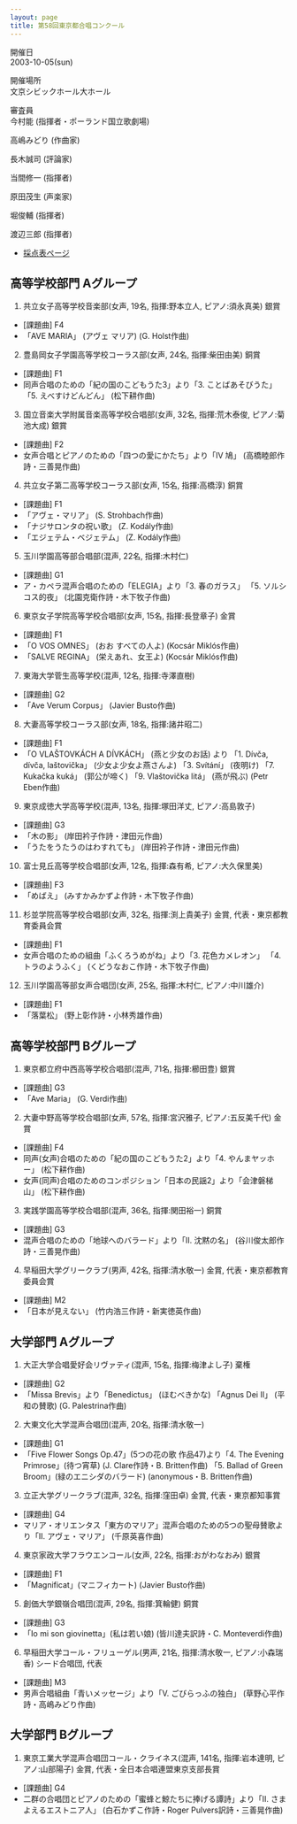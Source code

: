 ```yaml
---
layout: page
title: 第58回東京都合唱コンクール
---
```

開催日  
2003-10-05(sun)

開催場所  
文京シビックホール大ホール

審査員  
今村能 (指揮者・ポーランド国立歌劇場)

高嶋みどり (作曲家)

長木誠司 (評論家)

当間修一 (指揮者)

原田茂生 (声楽家)

堀俊輔 (指揮者)

渡辺三郎 (指揮者)

-   [採点表ページ](scores/jca-tokyo-2003-1005/)

高等学校部門 Aグループ
----------------------

1. <span class="choir-name">共立女子高等学校音楽部</span>(女声, 19名, 指揮:野本立人, ピアノ:須永真美)
銀賞

-   \[課題曲\] F4
-   「AVE MARIA」 (アヴェ マリア) (G. Holst作曲)

2. <span class="choir-name">豊島岡女子学園高等学校コーラス部</span>(女声, 24名, 指揮:柴田由美)
銅賞

-   \[課題曲\] F1
-   同声合唱のための「紀の国のこどもうた3」より「3. ことばあそびうた」 「5. えべすけどんどん」 (松下耕作曲)

3. <span class="choir-name">国立音楽大学附属音楽高等学校合唱部</span>(女声, 32名, 指揮:荒木泰俊, ピアノ:菊池大成)
銀賞

-   \[課題曲\] F2
-   女声合唱とピアノのための「四つの愛にかたち」より「IV 鳩」 (高橋睦郎作詩・三善晃作曲)

4. <span class="choir-name">共立女子第二高等学校コーラス部</span>(女声, 15名, 指揮:高橋淳)
銅賞

-   \[課題曲\] F1
-   「アヴェ・マリア」 (S. Strohbach作曲)
-   「ナジサロンタの祝い歌」 (Z. Kodály作曲)
-   「エジェテム・ベジェテム」 (Z. Kodály作曲)

5. <span class="choir-name">玉川学園高等部合唱部</span>(混声, 22名, 指揮:木村仁)
-   \[課題曲\] G1
-   ア・カペラ混声合唱のための「ELEGIA」より「3. 春のガラス」 「5. ソルシコス的夜」 (北園克衛作詩・木下牧子作曲)

6. <span class="choir-name">東京女子学院高等学校合唱部</span>(女声, 15名, 指揮:長登章子)
金賞

-   \[課題曲\] F1
-   「O VOS OMNES」 (おお すべての人よ) (Kocsár Miklós作曲)
-   「SALVE REGINA」 (栄えあれ、女王よ) (Kocsár Miklós作曲)

7. <span class="choir-name">東海大学菅生高等学校</span>(混声, 12名, 指揮:寺澤直樹)
-   \[課題曲\] G2
-   「Ave Verum Corpus」 (Javier Busto作曲)

8. <span class="choir-name">大妻高等学校コーラス部</span>(女声, 18名, 指揮:諸井昭二)
-   \[課題曲\] F1
-   「O VLAŠTOVKÁCH A DÍVKÁCH」 (燕と少女のお話) より 「1. Dívča, dívča, laštovička」 (少女よ少女よ燕さんよ) 「3. Svítání」 (夜明け) 「7. Kukačka kuká」 (郭公が啼く) 「9. Vlaštovička litá」 (燕が飛ぶ) (Petr Eben作曲)

9. <span class="choir-name">東京成徳大学高等学校</span>(混声, 13名, 指揮:塚田洋丈, ピアノ:高島敦子)
-   \[課題曲\] G3
-   「木の影」 (岸田衿子作詩・津田元作曲)
-   「うたをうたうのはわすれても」 (岸田衿子作詩・津田元作曲)

10. <span class="choir-name">富士見丘高等学校合唱部</span>(女声, 12名, 指揮:森有希, ピアノ:大久保里美)
-   \[課題曲\] F3
-   「めばえ」 (みすかみかずよ作詩・木下牧子作曲)

11. <span class="choir-name">杉並学院高等学校合唱部</span>(女声, 32名, 指揮:渕上貴美子)
金賞, 代表・東京都教育委員会賞

-   \[課題曲\] F1
-   女声合唱のための組曲「ふくろうめがね」より「3. 花色カメレオン」 「4. トラのようふく」 (くどうなおこ作詩・木下牧子作曲)

12. <span class="choir-name">玉川学園高等部女声合唱団</span>(女声, 25名, 指揮:木村仁, ピアノ:中川雄介)
-   \[課題曲\] F1
-   「落葉松」 (野上彰作詩・小林秀雄作曲)

高等学校部門 Bグループ
----------------------

1. <span class="choir-name">東京都立府中西高等学校合唱部</span>(混声, 71名, 指揮:櫛田豊)
銀賞

-   \[課題曲\] G3
-   「Ave Maria」 (G. Verdi作曲)

2. <span class="choir-name">大妻中野高等学校合唱部</span>(女声, 57名, 指揮:宮沢雅子, ピアノ:五反美千代)
金賞

-   \[課題曲\] F4
-   同声(女声)合唱のための「紀の国のこどもうた2」より「4. やんまヤッホー」 (松下耕作曲)
-   女声(同声)合唱のためのコンポジション「日本の民謡2」より「会津磐梯山」 (松下耕作曲)

3. <span class="choir-name">実践学園高等学校合唱部</span>(混声, 36名, 指揮:関田裕一)
銅賞

-   \[課題曲\] G3
-   混声合唱のための「地球へのバラード」より「II. 沈黙の名」 (谷川俊太郎作詩・三善晃作曲)

4. <span class="choir-name">早稲田大学グリークラブ</span>(男声, 42名, 指揮:清水敬一)
金賞, 代表・東京都教育委員会賞

-   \[課題曲\] M2
-   「日本が見えない」 (竹内浩三作詩・新実徳英作曲)

大学部門 Aグループ
------------------

1. <span class="choir-name">大正大学合唱愛好会リヴァティ</span>(混声, 15名, 指揮:梅津よし子)
棄権

-   \[課題曲\] G2
-   「Missa Brevis」より「Benedictus」 (ほむべきかな) 「Agnus Dei II」 (平和の賛歌) (G. Palestrina作曲)

2. <span class="choir-name">大東文化大学混声合唱団</span>(混声, 20名, 指揮:清水敬一)
-   \[課題曲\] G1
-   「Five Flower Songs Op.47」(5つの花の歌 作品47)より「4. The Evening Primrose」(待つ宵草) (J. Clare作詩・B. Britten作曲) 「5. Ballad of Green Broom」(緑のエニシダのバラード) (anonymous・B. Britten作曲)

3. <span class="choir-name">立正大学グリークラブ</span>(混声, 32名, 指揮:窪田卓)
金賞, 代表・東京都知事賞

-   \[課題曲\] G4
-   マリア・オリエンタス「東方のマリア」混声合唱のための5つの聖母賛歌より「II. アヴェ・マリア」 (千原英喜作曲)

4. <span class="choir-name">東京家政大学フラウエンコール</span>(女声, 22名, 指揮:おがわなおみ)
銀賞

-   \[課題曲\] F1
-   「Magnificat」(マニフィカート) (Javier Busto作曲)

5. <span class="choir-name">創価大学銀嶺合唱団</span>(混声, 29名, 指揮:箕輪健)
銅賞

-   \[課題曲\] G3
-   「Io mi son giovinetta」(私は若い娘) (皆川達夫訳詩・C. Monteverdi作曲)

6. <span class="choir-name">早稲田大学コール・フリューゲル</span>(男声, 21名, 指揮:清水敬一, ピアノ:小森瑞香)
シード合唱団, 代表

-   \[課題曲\] M3
-   男声合唱組曲「青いメッセージ」より「V. ごびらっふの独白」 (草野心平作詩・高嶋みどり作曲)

大学部門 Bグループ
------------------

1. <span class="choir-name">東京工業大学混声合唱団コール・クライネス</span>(混声, 141名, 指揮:岩本達明, ピアノ:山部陽子)
金賞, 代表・全日本合唱連盟東京支部長賞

-   \[課題曲\] G4
-   二群の合唱団とピアノのための「蜜蜂と鯨たちに捧げる譚詩」より「II. さまよえるエストニア人」 (白石かずこ作詩・Roger Pulvers訳詩・三善晃作曲)
